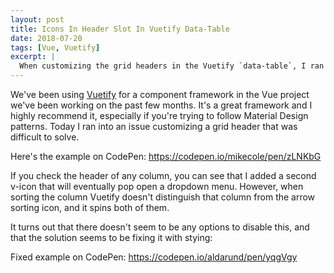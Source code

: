 ```yaml
---
layout: post
title: Icons In Header Slot In Vuetify Data-Table
date: 2018-07-20
tags: [Vue, Vuetify]
excerpt: |
  When customizing the grid headers in the Vuetify `data-table`, I ran into an issue with icons too eagerly spinning.
---
```

<p>
We've been using <a href="https://vuetifyjs.com">Vuetify</a> for a component framework in the Vue project we've been working on the past few months. It's a great framework and
I highly recommend it, especially if you're trying to follow Material Design patterns. Today I ran into an issue customizing a grid header that was difficult to solve.
</p>

<p>
Here's the example on CodePen: <a href="https://codepen.io/mikecole/pen/zLNKbG">https://codepen.io/mikecole/pen/zLNKbG</a>
</p>

<p>
If you check the header of any column, you can see that I added a second v-icon that will eventually pop open a dropdown menu. However, when sorting the column Vuetify doesn't
distinguish that column from the arrow sorting icon, and it spins both of them.
</p>

<p>
It turns out that there doesn't seem to be any options to disable this, and that the solution seems to be fixing it with stying:
<script src="https://gist.github.com/mikecole/142ab301fc823c4dcc81216e0cde6ff7.js"></script>
</p>

<p>
Fixed example on CodePen: <a href="https://codepen.io/aldarund/pen/yqgVgy">https://codepen.io/aldarund/pen/yqgVgy</a>
</p>